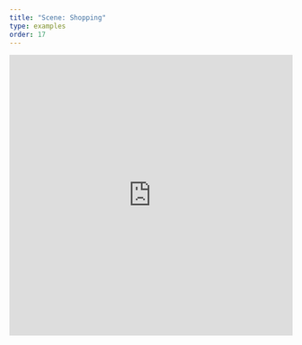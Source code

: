 ```yaml
---
title: "Scene: Shopping"
type: examples
order: 17
---
```


<iframe width="100%" height="500" src="https://aframevr.github.io/aframe/examples/shopping/" allowfullscreen="yes" frameborder="0"></iframe>
